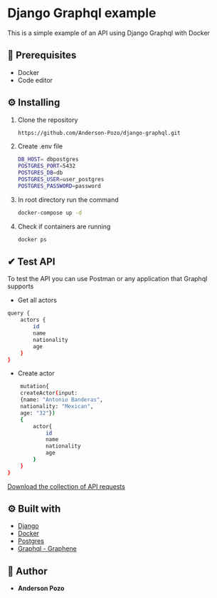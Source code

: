 # Django Graphql example
This is a simple example of an API using Django Graphql with Docker

## 📑 Prerequisites

- Docker
- Code editor

## ⚙ Installing
1. Clone the repository
    ```sh
   https://github.com/Anderson-Pozo/django-graphql.git
   ```
2. Create .env file
    ```sh
    DB_HOST= dbpostgres
    POSTGRES_PORT=5432
    POSTGRES_DB=db
    POSTGRES_USER=user_postgres
    POSTGRES_PASSWORD=password
    ``` 
3. In root directory run the command
    ```sh
    docker-compose up -d
    ```
4. Check if containers are running
    ```sh
   docker ps
   ```

## ✔ Test API
To test the API you can use Postman or any application
that Graphql supports

- Get all actors
```sh
query {
    actors {
        id
        name
        nationality
        age
    }
}
```
- Create actor
```sh
    mutation{
    createActor(input: 
    {name: "Antonio Banderas", 
    nationality: "Mexican", 
    age: "32"})
    {
        actor{
            id
            name
            nationality
            age
        }
    }
}
```
[Download the collection of API requests]()
## ⚙ Built with

* [Django](https://docs.djangoproject.com/en/3.2/)
* [Docker](https://docs.docker.com/)
* [Postgres](https://www.postgresql.org/docs/)
* [Graphql - Graphene](https://docs.graphene-python.org/projects/django/en/latest/)

## 👦 Author

* **Anderson Pozo**
